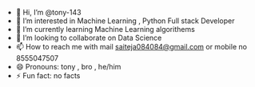 - 👋 Hi, I’m @tony-143
- 👀 I’m interested in Machine Learning , Python Full stack Developer
- 🌱 I’m currently learning Machine Learning algorithems
- 💞️ I’m looking to collaborate on Data Science
- 📫 How to reach me with mail saiteja084084@gmail.com or mobile no 8555047507
- 😄 Pronouns: tony , bro , he/him
- ⚡ Fun fact: no facts

<!---
tony-143/tony-143 is a ✨ special ✨ repository because its `README.md` (this file) appears on your GitHub profile.
You can click the Preview link to take a look at your changes.
--->
